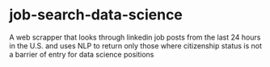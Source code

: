 # job-search-data-science
A web scrapper that looks through linkedin job posts from the last 24 hours in the U.S. and uses NLP to return only those where citizenship status is not a barrier of entry for data science positions 

